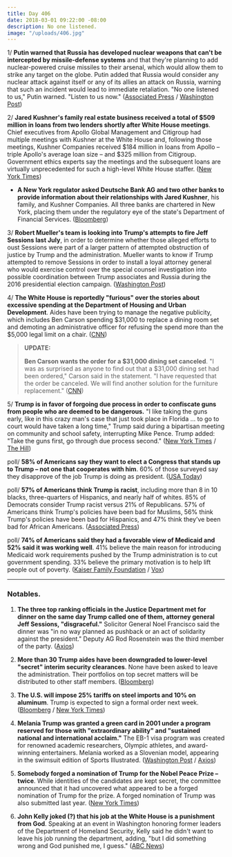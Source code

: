 ```yaml
---
title: Day 406
date: 2018-03-01 09:22:00 -08:00
description: No one listened.
image: "/uploads/406.jpg"
---
```


1/ **Putin warned that Russia has developed nuclear weapons that can't be intercepted by missile-defense systems** and that they're planning to add nuclear-powered cruise missiles to their arsenal, which would allow them to strike any target on the globe. Putin added that Russia would consider any nuclear attack against itself or any of its allies an attack on Russia, warning that such an incident would lead to immediate retaliation. "No one listened to us," Putin warned. "Listen to us now." ([Associated Press](https://apnews.com/de8fb0159f314a849e1c36ff975c4637) / [Washington Post](https://www.washingtonpost.com/world/europe/putin-claims-russia-has-nuclear-arsenal-capable-of-avoiding-missile-defenses/2018/03/01/d2dcf522-1d3b-11e8-b2d9-08e748f892c0_story.html?utm_term=.885628478e4b))

2/ **Jared Kushner's family real estate business received a total of $509 million in loans from two lenders shortly after White House meetings**. Chief executives from Apollo Global Management and Citigroup had multiple meetings with Kushner at the White House and, following those meetings, Kushner Companies received $184 million in loans from Apollo – triple Apollo's average loan size – and $325 million from Citigroup. Government ethics experts say the meetings and the subsequent loans are virtually unprecedented for such a high-level White House staffer. ([New York Times](https://www.nytimes.com/2018/02/28/business/jared-kushner-apollo-citigroup-loans.html))

* **A New York regulator asked Deutsche Bank AG and two other banks to provide information about their relationships with Jared Kushner**, his family, and Kushner Companies. All three banks are chartered in New York, placing them under the regulatory eye of the state's Department of Financial Services. ([Bloomberg](https://www.bloomberg.com/news/articles/2018-02-28/kushner-loan-details-sought-from-deutsche-bank-two-others-je7dvy2p))

3/ **Robert Mueller's team is looking into Trump's attempts to fire Jeff Sessions last July**, in order to determine whether those alleged efforts to oust Sessions were part of a larger pattern of attempted obstruction of justice by Trump and the administration. Mueller wants to know if Trump attempted to remove Sessions in order to install a loyal attorney general who would exercise control over the special counsel investigation into possible coordination between Trump associates and Russia during the 2016 presidential election campaign. ([Washington Post](https://www.washingtonpost.com/world/national-security/mueller-investigation-examining-trumps-apparent-efforts-to-oust-sessions-in-july/2018/02/28/909cfa7c-1cd7-11e8-b2d9-08e748f892c0_story.html?utm_term=.4268ff54a396))

4/ **The White House is reportedly "furious" over the stories about excessive spending at the Department of Housing and Urban Development**. Aides have been trying to manage the negative publicity, which includes Ben Carson spending $31,000 to replace a dining room set and demoting an administrative officer for refusing the spend more than the $5,000 legal limit on a chair. ([CNN](https://www.cnn.com/2018/02/28/politics/white-house-ben-carson-table-chair/index.html))

> **UPDATE:**
>
> **Ben Carson wants the order for a $31,000 dining set canceled**. "I was as surprised as anyone to find out that a $31,000 dining set had been ordered," Carson said in the statement. "I have requested that the order be canceled. We will find another solution for the furniture replacement." ([CNN](https://www.cnn.com/2018/03/01/politics/carson-dining-room-canceled/index.html))

5/ **Trump is in favor of forgoing due process in order to confiscate guns from people who are deemed to be dangerous.** "I like taking the guns early, like in this crazy man's case that just took place in Florida ... to go to court would have taken a long time," Trump said during a bipartisan meeting on community and school safety, interrupting Mike Pence. Trump added: "Take the guns first, go through due process second." ([New York Times](https://www.nytimes.com/2018/02/28/us/politics/trump-gun-control.html) / [The Hill](http://thehill.com/homenews/administration/376097-trump-take-the-guns-first-go-through-due-process-second))

poll/ **58% of Americans say they want to elect a Congress that stands up to Trump – not one that cooperates with him**. 60% of those surveyed say they disapprove of the job Trump is doing as president. ([USA Today](https://www.usatoday.com/story/news/2018/03/01/voters-vow-elect-congress-stands-up-trump-poll-shows/376578002/))

poll/ **57% of Americans think Trump is racist**, including more than 8 in 10 blacks, three-quarters of Hispanics, and nearly half of whites. 85% of Democrats consider Trump racist versus 21% of Republicans. 57% of Americans think Trump's policies have been bad for Muslims, 56% think Trump's policies have been bad for Hispanics, and 47% think they’ve been bad for African Americans. ([Associated Press](https://apnews.com/9961ee5b3c3b42d29aebdee837c17a11))

poll/ **74% of Americans said they had a favorable view of Medicaid and 52% said it was working well**. 41% believe the main reason for introducing Medicaid work requirements pushed by the Trump administration is to cut government spending. 33% believe the primary motivation is to help lift people out of poverty. ([Kaiser Family Foundation](https://www.kff.org/health-reform/poll-finding/kaiser-health-tracking-poll-february-2018-health-care-2018-midterms-proposed-changes-to-medicaid/) / [Vox](https://www.vox.com/policy-and-politics/2018/3/1/17066578/medicaid-work-requirements-poll-kff))

---

### Notables.

1. **The three top ranking officials in the Justice Department met for dinner on the same day Trump called one of them, attorney general Jeff Sessions, "disgraceful."** Solicitor General Noel Francisco said the dinner was "in no way planned as pushback or an act of solidarity against the president." Deputy AG Rod Rosenstein was the third member of the party. ([Axios](https://www.axios.com/scoop-jeff-sessions-dines-with-rod-rosenstein-1519865511-4afe726b-6642-4ca5-8ebf-e9f0600df79b.html))

2. **More than 30 Trump aides have been downgraded to lower-level "secret" interim security clearances**. None have been asked to leave the administration. Their portfolios on top secret matters will be distributed to other staff members. ([Bloomberg](https://www.bloomberg.com/news/articles/2018-02-28/more-than-30-white-house-aides-said-to-lose-top-secret-clearance))

3. **The U.S. will impose 25% tariffs on steel imports and 10% on aluminum**. Trump is expected to sign a formal order next week. ([Bloomberg](https://www.bloomberg.com/news/articles/2018-03-01/trump-is-said-to-delay-decision-on-steel-and-aluminum-tariffs) / [New York Times](https://www.nytimes.com/2018/03/01/business/trump-tariffs.html))

4. **Melania Trump was granted a green card in 2001 under a program reserved for those with "extraordinary ability" and "sustained national and international acclaim."** The EB-1 visa program was created for renowned academic researchers, Olympic athletes, and award-winning entertainers. Melania worked as a Slovenian model, appearing in the swimsuit edition of Sports Illustrated. ([Washington Post](https://www.washingtonpost.com/politics/questions-linger-about-how-melania-trump-a-slovenian-model-scored-the-einstein-visa/2018/02/28/d307ddb2-1b35-11e8-ae5a-16e60e4605f3_story.html) / [Axios](https://www.axios.com/the-wild-wars-within-the-trump-white-house-1519905402-f84fb393-4789-44ed-a8a1-0f846b1580af.html))

5. **Somebody forged a nomination of Trump for the Nobel Peace Prize – twice**. While identities of the candidates are kept secret, the committee announced that it had uncovered what appeared to be a forged nomination of Trump for the prize. A forged nomination of Trump was also submitted last year. ([New York Times](https://www.nytimes.com/2018/02/28/world/europe/nobel-peace-prize-trump-fake-nomination.html))

6. **John Kelly joked (?) that his job at the White House is a punishment from God**. Speaking at an event in Washington honoring former leaders of the Department of Homeland Security, Kelly said he didn't want to leave his job running the department, adding, "but I did something wrong and God punished me, I guess." ([ABC News](http://abcnews.go.com/Politics/white-house-chief-staff-john-kelly-jokes-job/story?id=53440655))
